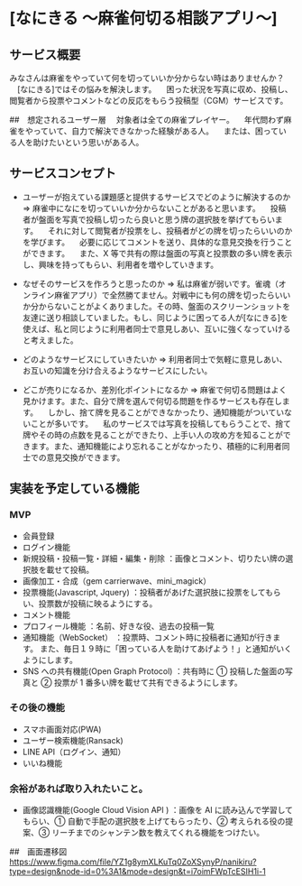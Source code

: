 # [なにきる 〜麻雀何切る相談アプリ〜]

## サービス概要

みなさんは麻雀をやっていて何を切っていいか分からない時はありませんか？
　[なにきる]ではその悩みを解決します。
　困った状況を写真に収め、投稿し、閲覧者から投票やコメントなどの反応をもらう投稿型（CGM）サービスです。

##　想定されるユーザー層
　対象者は全ての麻雀プレイヤー。
　年代問わず麻雀をやっていて、自力で解決できなかった経験がある人。
　または、困っている人を助けたいという思いがある人。

## サービスコンセプト

- ユーザーが抱えている課題感と提供するサービスでどのように解決するのか
  => 麻雀中になにを切っていいか分からないことがあると思います。
  　投稿者が盤面を写真で投稿し切ったら良いと思う牌の選択肢を挙げてもらいます。
  　それに対して閲覧者が投票をし、投稿者がどの牌を切ったらいいのかを学びます。
  　必要に応じてコメントを送り、具体的な意見交換を行うことができます。
  　また、X 等で共有の際は盤面の写真と投票数の多い牌を表示し、興味を持ってもらい、利用者を増やしていきます。

- なぜそのサービスを作ろうと思ったのか
  => 私は麻雀が弱いです。雀魂（オンライン麻雀アプリ）で全然勝てません。対戦中にも何の牌を切ったらいいか分からないことがよくありました。その時、盤面のスクリーンショットを友達に送り相談していました。もし、同じように困ってる人が[なにきる]を使えば、私と同じように利用者同士で意見しあい、互いに強くなっていけると考えました。

- どのようなサービスにしていきたいか
  => 利用者同士で気軽に意見しあい、お互いの知識を分け合えるようなサービスにしたい。

- どこが売りになるか、差別化ポイントになるか
  => 麻雀で何切る問題はよく見かけます。また、自分で牌を選んで何切る問題を作るサービスも存在します。
  　しかし、捨て牌を見ることができなかったり、通知機能がついていないことが多いです。
  　私のサービスでは写真を投稿してもらうことで、捨て牌やその時の点数を見ることができたり、上手い人の攻め方を知ることができます。また、通知機能により忘れることがなかったり、積極的に利用者同士での意見交換ができます。

## 実装を予定している機能

### MVP

- 会員登録
- ログイン機能
- 新規投稿・投稿一覧・詳細・編集・削除
  ：画像とコメント、切りたい牌の選択肢を載せて投稿。
- 画像加工・合成（gem carrierwave、mini_magick）
- 投票機能(Javascript, Jquery)
  ：投稿者があげた選択肢に投票をしてもらい、投票数が投稿に映るようにする。
- コメント機能
- プロフィール機能
  ：名前、好きな役、過去の投稿一覧
- 通知機能（WebSocket）
  ：投票時、コメント時に投稿者に通知が行きます。
  また、毎日１９時に「困っている人を助けてあげよう！」と通知がいくようにします。
- SNS への共有機能(Open Graph Protocol)
  ：共有時に ① 投稿した盤面の写真と ② 投票が 1 番多い牌を載せて共有できるようにします。

### その後の機能

- スマホ画面対応(PWA)
- ユーザー検索機能(Ransack)
- LINE API（ログイン、通知）
- いいね機能

### 余裕があれば取り入れたいこと。

- 画像認識機能(Google Cloud Vision API )
  ：画像を AI に読み込んで学習してもらい、① 自動で手配の選択肢を上げてもらったり、② 考えられる役の提案、③ リーチまでのシャンテン数を教えてくれる機能をつけたい。

##　画面遷移図
https://www.figma.com/file/YZ1g8ymXLKuTq0ZoXSynyP/nanikiru?type=design&node-id=0%3A1&mode=design&t=i7oimFWpTcESIH1i-1
